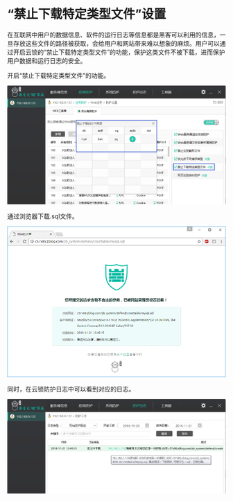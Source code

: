 # “禁止下载特定类型文件”设置
在互联网中用户的数据信息、软件的运行日志等信息都是黑客可以利用的信息，一旦存放这些文件的路径被获取，会给用户和网站带来难以想象的麻烦。用户可以通过开启云锁的“禁止下载特定类型文件”的功能，保护这类文件不被下载，进而保护用户数据和运行日志的安全。

开启“禁止下载特定类型文件”的功能。

![](/assets/f070601.png)

通过浏览器下载.sql文件。

![](/assets/f070602.png)

同时，在云锁防护日志中可以看到对应的日志。

![](/assets/f070603.png)

